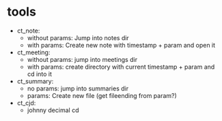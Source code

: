 # tools

- ct_note:
    - without params: Jump into notes dir
    - with params: Create new note with timestamp + param and open it
- ct_meeting: 
    - without params: jump into meetings dir 
    - with params: create directory with current timestamp + param and cd into it
- ct_summary:
    - no params: jump into summaries dir
    - params: Create new file (get fileending from param?)
- ct_cjd:
    - johnny decimal cd
